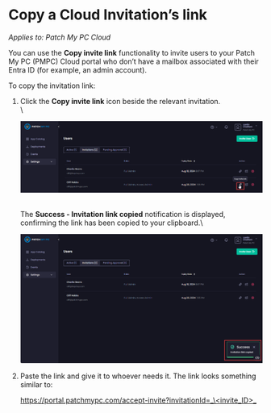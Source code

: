 # Copy a Cloud Invitation’s link

_Applies to: Patch My PC Cloud_

You can use the **Copy invite link** functionality to invite users to your Patch My PC (PMPC) Cloud portal who don’t have a mailbox associated with their Entra ID (for example, an admin account).

To copy the invitation link:

1.  Click the **Copy invite link** icon beside the relevant invitation.\
    \


    ![Clicking the "Copy invite link" icon](/_images/image-(1637).png "Clicking the “Copy invite link” icon")

    \
    The **Success - Invitation link copied** notification is displayed, confirming the link has been copied to your clipboard.\


    !["Success - Invitation link copied" notification](/_images/image-(1639).png "“Success - Invitation link copied” notification")


2.  Paste the link and give it to whoever needs it. The link looks something similar to:

    [https://portal.patchmypc.com/accept-invite?invitationId=_\<invite\_ID>_](https://portal.patchmypc.com/accept-invite?invitationId=%3cinvite_ID%3e)